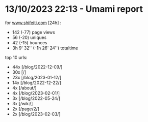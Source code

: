 # 13/10/2023 22:13 - Umami report
for www.shifeiti.com [24h] :

 - 142 (-77) page views
 - 56 (-20) uniques
 - 42 (-15) bounces
 - 3h 9' 32'' (-1h 26' 24'') totaltime


top 10 urls:
 - 44x [/blog/2022-12-09/]
 - 30x [/]
 - 23x [/blog/2023-01-12/]
 - 14x [/blog/2022-12-22/]
 - 4x [/about/]
 - 4x [/blog/2023-02-01/]
 - 3x [/blog/2022-05-24/]
 - 3x [/wiki/]
 - 2x [/page/2/]
 - 2x [/blog/2023-02-03/]


